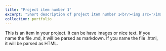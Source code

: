 ```yaml
---
title: "Project item number 1"
excerpt: "Short description of project item number 1<br/><img src='/images/500x300.png'>"
collection: portfolio
---
```


This is an item in your project. It can be have images or nice text. If you name the file .md, it will be parsed as markdown. If you name the file .html, it will be parsed as HTML. 
